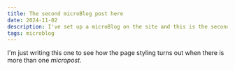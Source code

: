 ```yaml
---
title: The second microBlog post here
date: 2024-11-02
description: I've set up a microBlog on the site and this is the second post in it.
tags: microblog
---
```


I'm just writing this one to see how the page styling turns out when there is more than one _micropost_.
